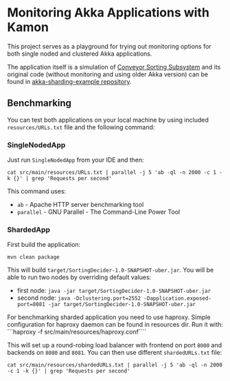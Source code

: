 # Monitoring Akka Applications with Kamon

This project serves as a playground for trying out monitoring options for both single noded and clustered Akka applications.
 
The application itself is a simulation of [Conveyor Sorting Subsystem](http://i.imgur.com/mctb4HC.gifv) and its original code (without monitoring and using older Akka version) can be found in [akka-sharding-example repository](https://github.com/miciek/akka-sharding-example). 

## Benchmarking
You can test both applications on your local machine by using included `resources/URLs.txt` file and the following command:

### SingleNodedApp

Just run `SingleNodedApp` from your IDE and then:

```
cat src/main/resources/URLs.txt | parallel -j 5 'ab -ql -n 2000 -c 1 -k {}' | grep 'Requests per second'
```

This command uses:
- `ab` - Apache HTTP server benchmarking tool
- `parallel` - GNU Parallel - The Command-Line Power Tool

### ShardedApp
First build the application:

```mvn clean package```

This will build `target/SortingDecider-1.0-SNAPSHOT-uber.jar`. You will be able to run two nodes by overriding default values:
- first node: `java -jar target/SortingDecider-1.0-SNAPSHOT-uber.jar`
- second node: `java -Dclustering.port=2552 -Dapplication.exposed-port=8081 -jar target/SortingDecider-1.0-SNAPSHOT-uber.jar`

For benchmarking sharded application you need to use haproxy. Simple configuration for haproxy daemon can be found in resources dir. Run it with:
```haproxy -f src/main/resources/haproxy.conf````

This will set up a round-robing load balancer with frontend on port `8000` and backends on `8080` and `8081`. You can then use different `shardedURLs.txt` file:

```
cat src/main/resources/shardedURLs.txt | parallel -j 5 'ab -ql -n 2000 -c 1 -k {}' | grep 'Requests per second'
```

